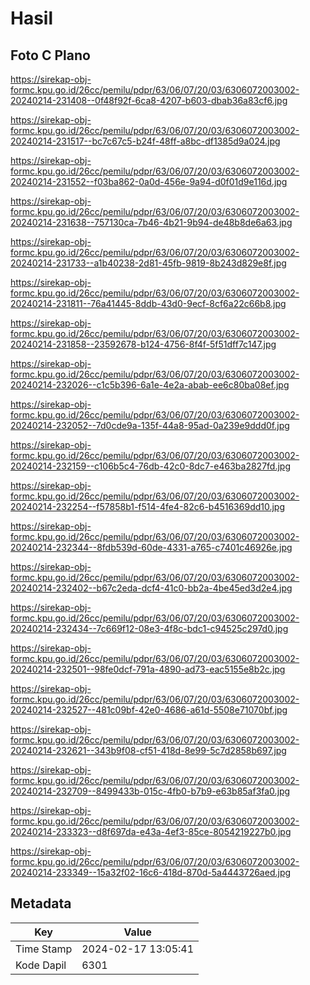 # Hasil

## Foto C Plano

https://sirekap-obj-formc.kpu.go.id/26cc/pemilu/pdpr/63/06/07/20/03/6306072003002-20240214-231408--0f48f92f-6ca8-4207-b603-dbab36a83cf6.jpg

https://sirekap-obj-formc.kpu.go.id/26cc/pemilu/pdpr/63/06/07/20/03/6306072003002-20240214-231517--bc7c67c5-b24f-48ff-a8bc-df1385d9a024.jpg

https://sirekap-obj-formc.kpu.go.id/26cc/pemilu/pdpr/63/06/07/20/03/6306072003002-20240214-231552--f03ba862-0a0d-456e-9a94-d0f01d9e116d.jpg

https://sirekap-obj-formc.kpu.go.id/26cc/pemilu/pdpr/63/06/07/20/03/6306072003002-20240214-231638--757130ca-7b46-4b21-9b94-de48b8de6a63.jpg

https://sirekap-obj-formc.kpu.go.id/26cc/pemilu/pdpr/63/06/07/20/03/6306072003002-20240214-231733--a1b40238-2d81-45fb-9819-8b243d829e8f.jpg

https://sirekap-obj-formc.kpu.go.id/26cc/pemilu/pdpr/63/06/07/20/03/6306072003002-20240214-231811--76a41445-8ddb-43d0-9ecf-8cf6a22c66b8.jpg

https://sirekap-obj-formc.kpu.go.id/26cc/pemilu/pdpr/63/06/07/20/03/6306072003002-20240214-231858--23592678-b124-4756-8f4f-5f51dff7c147.jpg

https://sirekap-obj-formc.kpu.go.id/26cc/pemilu/pdpr/63/06/07/20/03/6306072003002-20240214-232026--c1c5b396-6a1e-4e2a-abab-ee6c80ba08ef.jpg

https://sirekap-obj-formc.kpu.go.id/26cc/pemilu/pdpr/63/06/07/20/03/6306072003002-20240214-232052--7d0cde9a-135f-44a8-95ad-0a239e9ddd0f.jpg

https://sirekap-obj-formc.kpu.go.id/26cc/pemilu/pdpr/63/06/07/20/03/6306072003002-20240214-232159--c106b5c4-76db-42c0-8dc7-e463ba2827fd.jpg

https://sirekap-obj-formc.kpu.go.id/26cc/pemilu/pdpr/63/06/07/20/03/6306072003002-20240214-232254--f57858b1-f514-4fe4-82c6-b4516369dd10.jpg

https://sirekap-obj-formc.kpu.go.id/26cc/pemilu/pdpr/63/06/07/20/03/6306072003002-20240214-232344--8fdb539d-60de-4331-a765-c7401c46926e.jpg

https://sirekap-obj-formc.kpu.go.id/26cc/pemilu/pdpr/63/06/07/20/03/6306072003002-20240214-232402--b67c2eda-dcf4-41c0-bb2a-4be45ed3d2e4.jpg

https://sirekap-obj-formc.kpu.go.id/26cc/pemilu/pdpr/63/06/07/20/03/6306072003002-20240214-232434--7c669f12-08e3-4f8c-bdc1-c94525c297d0.jpg

https://sirekap-obj-formc.kpu.go.id/26cc/pemilu/pdpr/63/06/07/20/03/6306072003002-20240214-232501--98fe0dcf-791a-4890-ad73-eac5155e8b2c.jpg

https://sirekap-obj-formc.kpu.go.id/26cc/pemilu/pdpr/63/06/07/20/03/6306072003002-20240214-232527--481c09bf-42e0-4686-a61d-5508e71070bf.jpg

https://sirekap-obj-formc.kpu.go.id/26cc/pemilu/pdpr/63/06/07/20/03/6306072003002-20240214-232621--343b9f08-cf51-418d-8e99-5c7d2858b697.jpg

https://sirekap-obj-formc.kpu.go.id/26cc/pemilu/pdpr/63/06/07/20/03/6306072003002-20240214-232709--8499433b-015c-4fb0-b7b9-e63b85af3fa0.jpg

https://sirekap-obj-formc.kpu.go.id/26cc/pemilu/pdpr/63/06/07/20/03/6306072003002-20240214-233323--d8f697da-e43a-4ef3-85ce-8054219227b0.jpg

https://sirekap-obj-formc.kpu.go.id/26cc/pemilu/pdpr/63/06/07/20/03/6306072003002-20240214-233349--15a32f02-16c6-418d-870d-5a4443726aed.jpg


## Metadata

| Key        | Value               |
| ---------- | ------------------- |
| Time Stamp | 2024-02-17 13:05:41 |
| Kode Dapil | 6301                |



